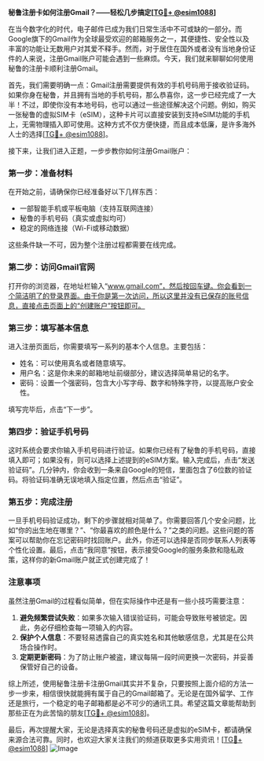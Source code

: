 **秘鲁注册卡如何注册Gmail？——轻松几步搞定[[TG💪+ @esim1088](https://t.me/s/esim1088)]**

在当今数字化的时代，电子邮件已成为我们日常生活中不可或缺的一部分。而Google旗下的Gmail作为全球最受欢迎的邮箱服务之一，其便捷性、安全性以及丰富的功能让无数用户对其爱不释手。然而，对于居住在国外或者没有当地身份证件的人来说，注册Gmail账户可能会遇到一些麻烦。今天，我们就来聊聊如何使用秘鲁的注册卡顺利注册Gmail。

首先，我们需要明确一点：Gmail注册需要提供有效的手机号码用于接收验证码。如果你身在秘鲁，并且拥有当地的手机号码，那么恭喜你，这一步已经完成了一大半！不过，即使你没有本地号码，也可以通过一些途径解决这个问题。例如，购买一张秘鲁的虚拟SIM卡（eSIM），这种卡片可以直接安装到支持eSIM功能的手机上，无需物理插入即可使用。这种方式不仅方便快捷，而且成本低廉，是许多海外人士的选择[[TG💪+ @esim1088](https://t.me/s/esim1088)]。

接下来，让我们进入正题，一步步教你如何注册Gmail账户：

### 第一步：准备材料

在开始之前，请确保你已经准备好以下几样东西：
- 一部智能手机或平板电脑（支持互联网连接）
- 秘鲁的手机号码（真实或虚拟均可）
- 稳定的网络连接（Wi-Fi或移动数据）

这些条件缺一不可，因为整个注册过程都需要在线完成。

### 第二步：访问Gmail官网

打开你的浏览器，在地址栏输入“www.gmail.com”，然后按回车键。你会看到一个简洁明了的登录界面。由于你是第一次访问，所以这里并没有已保存的账号信息，直接点击页面上的“创建账户”按钮即可。

### 第三步：填写基本信息

进入注册页面后，你需要填写一系列的基本个人信息。主要包括：
- 姓名：可以使用真名或者随意填写。
- 用户名：这是你未来的邮箱地址前缀部分，建议选择简单易记的名字。
- 密码：设置一个强密码，包含大小写字母、数字和特殊字符，以提高账户安全性。

填写完毕后，点击“下一步”。

### 第四步：验证手机号码

这时系统会要求你输入手机号码进行验证。如果你已经有了秘鲁的手机号码，直接填入即可；如果没有，则可以选择上述提到的eSIM方案。输入完成后，点击“发送验证码”。几分钟内，你会收到一条来自Google的短信，里面包含了6位数的验证码。将验证码准确无误地填入指定位置，然后点击“验证”。

### 第五步：完成注册

一旦手机号码验证成功，剩下的步骤就相对简单了。你需要回答几个安全问题，比如“你的出生地在哪里？”、“你最喜欢的颜色是什么？”之类的问题。这些问题的答案可以帮助你在忘记密码时找回账户。此外，你还可以选择是否同步联系人列表等个性化设置。最后，点击“我同意”按钮，表示接受Google的服务条款和隐私政策，这样你的新Gmail账户就正式创建完成了！

### 注意事项

虽然注册Gmail的过程看似简单，但在实际操作中还是有一些小技巧需要注意：
1. **避免频繁尝试失败**：如果多次输入错误验证码，可能会导致账号被锁定。因此，务必仔细检查每一项输入的内容。
2. **保护个人信息**：不要轻易透露自己的真实姓名和其他敏感信息，尤其是在公共场合操作时。
3. **定期更新密码**：为了防止账户被盗，建议每隔一段时间更换一次密码，并妥善保管好自己的设备。

综上所述，使用秘鲁注册卡注册Gmail其实并不复杂，只要按照上面介绍的方法一步一步来，相信很快就能拥有属于自己的Gmail邮箱了。无论是在国外留学、工作还是旅行，一个稳定的电子邮箱都是必不可少的通讯工具。希望这篇文章能帮助到那些正在为此苦恼的朋友[[TG💪+ @esim1088](https://t.me/s/esim1088)]。

最后，再次提醒大家，无论是选择真实的秘鲁号码还是虚拟的eSIM卡，都请确保来源合法可靠。同时，也欢迎大家关注我们的频道获取更多实用资讯！[[TG💪+ @esim1088](https://t.me/s/esim1088)] ![Image](https://i.postimg.cc/4NQfJmqS/Snipaste-2025-05-13-00-14-12.png)
